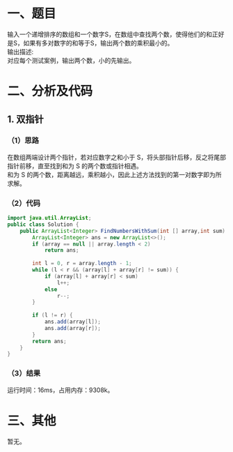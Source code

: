# 一、题目
输入一个递增排序的数组和一个数字S，在数组中查找两个数，使得他们的和正好是S，如果有多对数字的和等于S，输出两个数的乘积最小的。  
输出描述:  
对应每个测试案例，输出两个数，小的先输出。  
# 二、分析及代码
## 1. 双指针
### （1）思路
在数组两端设计两个指针，若对应数字之和小于 S，将头部指针后移，反之将尾部指针前移，直至找到和为 S 的两个数或指针相遇。  
和为 S 的两个数，距离越远，乘积越小，因此上述方法找到的第一对数字即为所求解。
### （2）代码
```java
import java.util.ArrayList;
public class Solution {
    public ArrayList<Integer> FindNumbersWithSum(int [] array,int sum) {
        ArrayList<Integer> ans = new ArrayList<>();
        if (array == null || array.length < 2)
            return ans;
        
        int l = 0, r = array.length - 1;
        while (l < r && (array[l] + array[r] != sum)) {
            if (array[l] + array[r] < sum)
                l++;
            else
                r--;
        }
        
        if (l != r) {
            ans.add(array[l]);
            ans.add(array[r]);
        }
        return ans;
    }
}
```
### （3）结果
运行时间：16ms，占用内存：9308k。 
# 三、其他
暂无。
